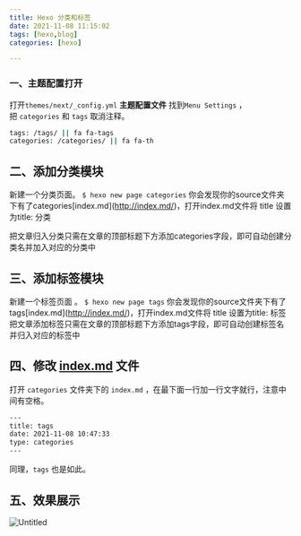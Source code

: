 ```yaml
---
title: Hexo 分类和标签
date: 2021-11-08 11:15:02
tags: [hexo,blog]
categories: [hexo]

---
```


### **一、主题配置打开**

打开`themes/next/_config.yml` **主题配置文件** 找到`Menu Settings` ，把 `categories` 和 `tags` 取消注释。

```bash
tags: /tags/ || fa fa-tags
categories: /categories/ || fa fa-th
```
<!--more-->
## 二、添加分类模块

新建一个分类页面。
`$ hexo new page categories`
你会发现你的source文件夹下有了categories\[index.md](http://index.md/)，打开index.md文件将 title 设置为title: 分类 

把文章归入分类只需在文章的顶部标题下方添加categories字段，即可自动创建分类名并加入对应的分类中

## 三、添加标签模块

新建一个标签页面 。
`$ hexo new page tags`
你会发现你的source文件夹下有了tags\[index.md](http://index.md/)，打开index.md文件将 title 设置为title: 标签 
把文章添加标签只需在文章的顶部标题下方添加tags字段，即可自动创建标签名并归入对应的标签中 

## **四、修改 [index.md](http://index.md/) 文件**

打开 `categories` 文件夹下的 `index.md` ，在最下面一行加一行文字就行，注意中间有空格。

```bash
---
title: tags
date: 2021-11-08 10:47:33
type: categories
---
```

同理，`tags` 也是如此。

## **五、效果展示**

![Untitled](https://www.notion.so/image/https%3A%2F%2Fs3-us-west-2.amazonaws.com%2Fsecure.notion-static.com%2Fa09cb93c-83ec-4922-aa88-0099b188004d%2FUntitled.png?table=block&id=d0b3c0ae-9ace-4cd9-b464-fd7f0457e3ff&spaceId=06ecef21-3e7b-477c-b390-8768131a1226&width=2000&userId=6268f095-2b48-4979-9b0b-e6e1a111ccd1&cache=v2)
